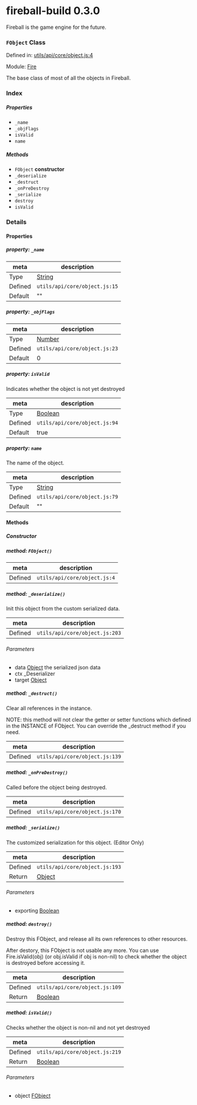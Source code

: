 
# fireball-build 0.3.0

Fireball is the game engine for the future.

### `FObject` Class


Defined in: [utils/api/core/object.js:4](../files/utils/api/core/object.js.js)

Module: [Fire](../modules/Fire.md)




The base class of most of all the objects in Fireball.

### Index

##### Properties

  - `_name`
  - `_objFlags`
  - `isValid`
  - `name`



##### Methods

  - `FObject` **constructor**
  - `_deserialize`
  - `_destruct`
  - `_onPreDestroy`
  - `_serialize`
  - `destroy`
  - `isValid`





### Details


#### Properties



##### property: `_name`



| meta | description |
|------|-------------|
| Type | <a href="https://developer.mozilla.org/en/JavaScript/Reference/Global_Objects/String" class="crosslink external" target="_blank">String</a> |
| Defined | `utils/api/core/object.js:15` |
| Default    | &quot;&quot; |




##### property: `_objFlags`



| meta | description |
|------|-------------|
| Type | <a href="https://developer.mozilla.org/en/JavaScript/Reference/Global_Objects/Number" class="crosslink external" target="_blank">Number</a> |
| Defined | `utils/api/core/object.js:23` |
| Default    | 0 |




##### property: `isValid`

Indicates whether the object is not yet destroyed

| meta | description |
|------|-------------|
| Type | <a href="https://developer.mozilla.org/en/JavaScript/Reference/Global_Objects/Boolean" class="crosslink external" target="_blank">Boolean</a> |
| Defined | `utils/api/core/object.js:94` |
| Default    | true |




##### property: `name`

The name of the object.

| meta | description |
|------|-------------|
| Type | <a href="https://developer.mozilla.org/en/JavaScript/Reference/Global_Objects/String" class="crosslink external" target="_blank">String</a> |
| Defined | `utils/api/core/object.js:79` |
| Default    | &quot;&quot; |






<!-- Method Block -->
#### Methods

##### Constructor

##### method: `FObject()`



| meta | description |
|------|-------------|
| Defined | `utils/api/core/object.js:4` |



##### method: `_deserialize()`

Init this object from the custom serialized data.

| meta | description |
|------|-------------|
| Defined | `utils/api/core/object.js:203` |

###### Parameters
- data <a href="https://developer.mozilla.org/en/JavaScript/Reference/Global_Objects/Object" class="crosslink external" target="_blank">Object</a> the serialized json data
- ctx _Deserializer  
- target <a href="https://developer.mozilla.org/en/JavaScript/Reference/Global_Objects/Object" class="crosslink external" target="_blank">Object</a>  


##### method: `_destruct()`

Clear all references in the instance.

NOTE: this method will not clear the getter or setter functions which defined in the INSTANCE of FObject.
      You can override the _destruct method if you need.

| meta | description |
|------|-------------|
| Defined | `utils/api/core/object.js:139` |



##### method: `_onPreDestroy()`

Called before the object being destroyed.

| meta | description |
|------|-------------|
| Defined | `utils/api/core/object.js:170` |



##### method: `_serialize()`

The customized serialization for this object. (Editor Only)

| meta | description |
|------|-------------|
| Defined | `utils/api/core/object.js:193` |
| Return 		 | <a href="https://developer.mozilla.org/en/JavaScript/Reference/Global_Objects/Object" class="crosslink external" target="_blank">Object</a> 

###### Parameters
- exporting <a href="https://developer.mozilla.org/en/JavaScript/Reference/Global_Objects/Boolean" class="crosslink external" target="_blank">Boolean</a>  


##### method: `destroy()`

Destroy this FObject, and release all its own references to other resources.

After destory, this FObject is not usable any more.
You can use Fire.isValid(obj) (or obj.isValid if obj is non-nil) to check whether the object is destroyed before
accessing it.

| meta | description |
|------|-------------|
| Defined | `utils/api/core/object.js:109` |
| Return 		 | <a href="https://developer.mozilla.org/en/JavaScript/Reference/Global_Objects/Boolean" class="crosslink external" target="_blank">Boolean</a> 



##### method: `isValid()`

Checks whether the object is non-nil and not yet destroyed

| meta | description |
|------|-------------|
| Defined | `utils/api/core/object.js:219` |
| Return 		 | <a href="https://developer.mozilla.org/en/JavaScript/Reference/Global_Objects/Boolean" class="crosslink external" target="_blank">Boolean</a> 

###### Parameters
- object <a href="../classes/FObject.html" class="crosslink">FObject</a>  



